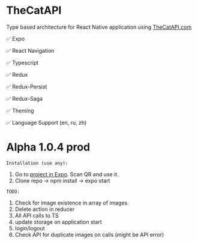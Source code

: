 # TheCatAPI

Type based architecture for React Native application using <a href="https://thecatapi.com">TheCatAPI.com</a>

:white_check_mark: Expo

:white_check_mark: React Navigation

:white_check_mark: Typescript

:white_check_mark: Redux

:white_check_mark: Redux-Persist

:white_check_mark: Redux-Saga

:white_check_mark: Theming

:white_check_mark: Language Support (en, ru, zh)

# Alpha 1.0.4 prod

`Installation (use any):`

<ol>
  <li>Go to <a href="https://expo.dev/@denistepp/thecatapi?release-channel=prod">project in Expo</a>. Scan QR and use it.</li>
  <li>Clone repo -> npm install -> expo start</li>
</ol>

`TODO:`

<ol>
  <li>Check for image existence in array of images</li>
  <li>Delete action in reducer</li>
  <li>All API calls to TS</li>
  <li>update storage on application start</li>
  <li>login/logout</li>
  <li>Check API for duplicate images on calls (might be API error)</li>
</ol>
